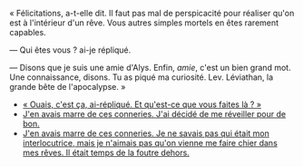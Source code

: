 « Félicitations, a-t-elle dit. Il faut pas mal de perspicacité pour réaliser qu'on est à l'intérieur d'un rêve. Vous autres simples mortels en êtes rarement capables.

— Qui êtes vous ? ai-je répliqué.

— Disons que je suis une amie d'Alys. Enfin, *amie*, c'est un bien grand mot. Une connaissance, disons. Tu as piqué ma curiosité. Lev. Léviathan, la grande bête de l'apocalypse. »

* [« Ouais, c'est ça, ai-répliqué. Et qu'est-ce que vous faites là ? »](fin_onirique.md)
* [J'en avais marre de ces conneries. J'ai décidé de me réveiller pour de bon.](reveiller_bis.md)
* [J'en avais marre de ces conneries. Je ne savais pas qui était mon interlocutrice, mais je n'aimais pas qu'on vienne me faire chier dans mes rêves. Il était temps de la foutre dehors.](baston_lucifer.md)
